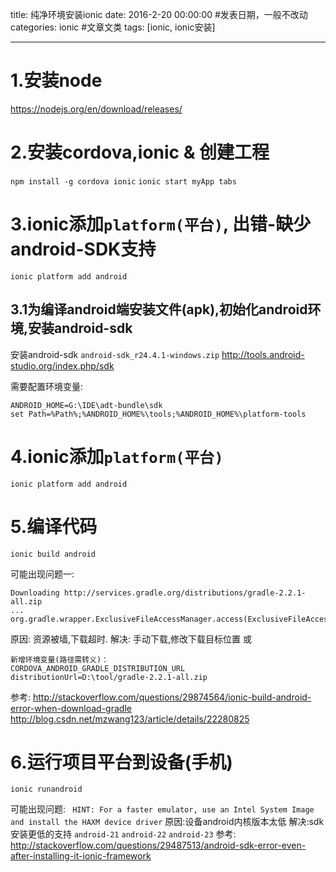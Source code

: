 title: 纯净环境安装ionic
date: 2016-2-20 00:00:00 #发表日期，一般不改动
categories: ionic #文章文类
tags: [ionic, ionic安装]

---
# 1.安装node
https://nodejs.org/en/download/releases/

# 2.安装cordova,ionic & 创建工程
`npm install -g cordova ionic`
`ionic start myApp tabs`

# 3.ionic添加`platform(平台)`, 出错-缺少android-SDK支持
`ionic platform add android`

## 3.1为编译android端安装文件(apk),初始化android环境,安装android-sdk
安装android-sdk `android-sdk_r24.4.1-windows.zip`
http://tools.android-studio.org/index.php/sdk

需要配置环境变量:
```
ANDROID_HOME=G:\IDE\adt-bundle\sdk
set Path=%Path%;%ANDROID_HOME%\tools;%ANDROID_HOME%\platform-tools
```

# 4.ionic添加`platform(平台)`
`ionic platform add android`

# 5.编译代码
`ionic build android`

可能出现问题一:
```
Downloading http://services.gradle.org/distributions/gradle-2.2.1-all.zip
...
org.gradle.wrapper.ExclusiveFileAccessManager.access(ExclusiveFileAccessManager.java:78
```

原因: 资源被墙,下载超时.
解决: 手动下载,修改下载目标位置
         或
```
新增环境变量(路径需转义)：
CORDOVA_ANDROID_GRADLE_DISTRIBUTION_URL
distributionUrl=D:\tool/gradle-2.2.1-all.zip
```
参考:
http://stackoverflow.com/questions/29874564/ionic-build-android-error-when-download-gradle
http://blog.csdn.net/mzwang123/article/details/22280825

# 6.运行项目平台到设备(手机)
`ionic runandroid`

可能出现问题:
` HINT: For a faster emulator, use an Intel System Image and install the HAXM device driver`
原因:设备android内核版本太低
解决:sdk安装更低的支持 `android-21` `android-22` `android-23`
参考:
http://stackoverflow.com/questions/29487513/android-sdk-error-even-after-installing-it-ionic-framework

<!-- more -->